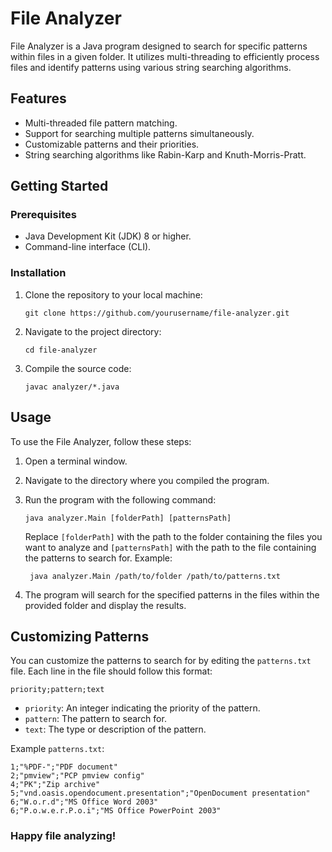 # File Analyzer
File Analyzer is a Java program designed to search for specific patterns within files in a given folder. It utilizes multi-threading to efficiently process files and identify patterns using various string searching algorithms.

## Features
* Multi-threaded file pattern matching.
* Support for searching multiple patterns simultaneously.
* Customizable patterns and their priorities.
* String searching algorithms like Rabin-Karp and Knuth-Morris-Pratt.

## Getting Started
### Prerequisites
* Java Development Kit (JDK) 8 or higher.
* Command-line interface (CLI).

### Installation
1. Clone the repository to your local machine:
   ```shell
   git clone https://github.com/yourusername/file-analyzer.git
    ```
2. Navigate to the project directory:
    ```shell
   cd file-analyzer
    ```
3. Compile the source code:
    ```shell
   javac analyzer/*.java
    ```
## Usage
To use the File Analyzer, follow these steps:

1. Open a terminal window.
2. Navigate to the directory where you compiled the program.
3. Run the program with the following command:
    ```
   java analyzer.Main [folderPath] [patternsPath]
   ```
   Replace `[folderPath]` with the path to the folder containing the files you want to analyze and `[patternsPath]` with the path to the file containing the patterns to search for. 
   Example:
   ```shell
    java analyzer.Main /path/to/folder /path/to/patterns.txt
   ```

4. The program will search for the specified patterns in the files within the provided folder and display the results.

## Customizing Patterns
You can customize the patterns to search for by editing the `patterns.txt` file. Each line in the file should follow this format:
```shell
priority;pattern;text
```
* `priority`: An integer indicating the priority of the pattern.
* `pattern`: The pattern to search for.
* `text`: The type or description of the pattern.

Example `patterns.txt`:
```
1;"%PDF-";"PDF document"
2;"pmview";"PCP pmview config"
4;"PK";"Zip archive"
5;"vnd.oasis.opendocument.presentation";"OpenDocument presentation"
6;"W.o.r.d";"MS Office Word 2003"
6;"P.o.w.e.r.P.o.i";"MS Office PowerPoint 2003"
```

### Happy file analyzing!